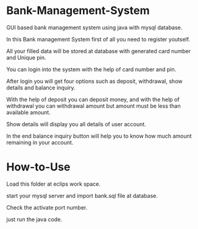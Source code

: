 # Bank-Management-System
GUI based bank management system using java with mysql database.

In this Bank management System first of all you need to register youtself.

All your filled data will be stored at database with generated card number and Unique pin.

You can login into the system with the help of card number and pin.

After login you will get four options such as deposit, withdrawal, show details and balance inquiry.

With the help of deposit you can deposit money, and with the help of withdrawal you can withdrawal amount but amount must be less than available amount.

Show details will display you all details of user account.

In the end balance inquiry button will help you to know how much amount remaining in your account.


# How-to-Use

Load this folder at eclips work space.

start your mysql server and import bank.sql file at database.

Check the activate port number.

just run the java code.
